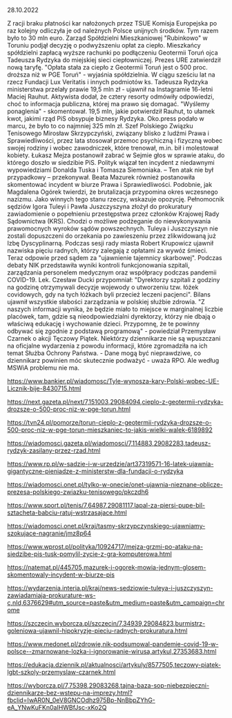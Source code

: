 28.10.2022

Z racji braku płatności kar nałożonych przez TSUE Komisja Europejska po raz kolejny odliczyła je od należnych Polsce unijnych środków. Tym razem było to 30 mln euro. Zarząd Spółdzielni Mieszkaniowej "Rubinkowo" w Toruniu podjął decyzję o podwyższeniu opłat za ciepło. Mieszkańcy spółdzielni zapłacą wyższe rachunki po podłączeniu Geotermii Toruń ojca Tadeusza Rydzyka do miejskiej sieci ciepłowniczej. Prezes URE zatwierdził nową taryfę. "Opłata stała za ciepło z Geotermii Toruń jest o 500 proc. droższa niż w PGE Toruń" - wyjaśnia spółdzielnia. W ciągu sześciu lat na rzecz Fundacji Lux Veritatis i innych podmiotów ks. Tadeusza Rydzyka ministerstwa przelały prawie 19,5 mln zł - ujawnił na Instagramie 16-letni Maciej Rauhut. Aktywista dodał, że cztery resorty odmówiły odpowiedzi, choć to informacja publiczna, której ma prawo się domagać. "Wyślemy ponaglenia" - skomentował. 19,5 mln, jakie potwierdził Rauhut, to ułamek kwot, jakimi rząd PiS obsypuje biznesy Rydzyka. Oko.press podało w marcu, że było to co najmniej 325 mln zł. Szef Polskiego Związku Tenisowego Mirosław Skrzypczyński, związany blisko z ludźmi Prawa i Sprawiedliwości, przez lata stosował przemoc psychiczną i fizyczną wobec swojej rodziny i wobec zawodniczek, które trenował, m.in. bił i molestował kobiety. Łukasz Mejza postanowił zabrać w Sejmie głos w sprawie ataku, do którego doszło w siedzibie PiS. Polityk wiązał ten incydent z niedawnymi wypowiedziami Donalda Tuska i Tomasza Siemoniaka. – Ten atak nie był przypadkowy – przekonywał. Beata Mazurek również postanowiła skomentować incydent w biurze Prawa i Sprawiedliwości. Podobnie, jak Magdalena Ogórek twierdzi, że brutalizacja przypomina okres wczesnego nazizmu. Jako winnych tego stanu rzeczy, wskazuje opozycję. Pełnomocnik sędziów Igora Tuleyi i Pawła Juszczyszyna złożył do prokuratury zawiadomienie o popełnieniu przestępstwa przez członków Krajowej Rady Sądownictwa (KRS). Chodzi o możliwe podżeganie do niewykonywania prawomocnych wyroków sądów powszechnych. Tuleya i Juszczyszyn nie zostali dopuszczeni do orzekania po zawieszeniu przez zlikwidowaną już Izbę Dyscyplinarną. Podczas sesji rady miasta Robert Krupowicz ujawnił nazwiska pięciu radnych, którzy zalegają z opłatami za wywóz śmieci. Teraz odpowie przed sądem za "ujawnienie tajemnicy skarbowej". Podczas debaty NIK przedstawiła wyniki kontroli funkcjonowania szpitali, zarządzania personelem medycznym oraz współpracy podczas pandemii COVID-19. Lek. Czesław Ducki przypomniał: "Dyrektorzy szpitali z godziny na godzinę otrzymywali decyzje wojewody o utworzeniu tzw. łóżek covidowych, gdy na tych łóżkach byli przecież leczeni pacjenci". Bilans ujawnił wszystkie słabości zarządzania w polskiej służbie zdrowia. "Z naszych informacji wynika, że będzie miało to miejsce w marginalnej liczbie placówek, tam, gdzie są nieodpowiedzialni dyrektorzy, którzy nie dbają o właściwą edukację i wychowanie dzieci. Przypomnę, że te powinny odbywać się zgodnie z podstawą programową" - powiedział Przemysław Czarnek o akcji Tęczowy Piątek. Niektórzy dziennikarze nie są wpuszczani na oficjalne wydarzenia z powodu informacji, które zgromadziła na ich temat Służba Ochrony Państwa. - Dane mogą być nieprawdziwe, co dziennikarz powinien móc skutecznie podważyć - uważa RPO. Ale według MSWiA problemu nie ma.

https://www.bankier.pl/wiadomosc/Tyle-wynosza-kary-Polski-wobec-UE-Licznik-bije-8430715.html

https://next.gazeta.pl/next/7,151003,29084094,cieplo-z-geotermii-rydzyka-drozsze-o-500-proc-niz-w-pge-torun.html

https://tvn24.pl/pomorze/torun-cieplo-z-geotermii-rydzyka-drozsze-o-500-proc-niz-w-pge-torun-mieszkaniec-to-jakis-wielki-walek-6189892

https://wiadomosci.gazeta.pl/wiadomosci/7,114883,29082283,tadeusz-rydzyk-zasilany-przez-rzad.html

https://www.rp.pl/w-sadzie-i-w-urzedzie/art37319571-16-latek-ujawnia-gigantyczne-pieniadze-z-ministerstw-dla-fundacji-o-rydzyka

https://wiadomosci.onet.pl/tylko-w-onecie/onet-ujawnia-nieznane-oblicze-prezesa-polskiego-zwiazku-tenisowego/pkczdh6

https://www.sport.pl/tenis/7,64987,29081117,lapal-za-piersi-pupe-bil-sztacheta-babciu-ratuj-wstrzasajace.html

https://wiadomosci.onet.pl/kraj/tasmy-skrzypczynskiego-ujawniamy-szokujace-nagranie/jmz8p64

https://www.wprost.pl/polityka/10924717/mejza-grzmi-po-ataku-na-siedzibe-pis-tusk-pomylil-zycie-z-gra-komputerowa.html

https://natemat.pl/445705,mazurek-i-ogorek-mowia-jednym-glosem-skomentowaly-incydent-w-biurze-pis

https://wydarzenia.interia.pl/kraj/news-sedziowie-tuleya-i-juszczyszyn-zawiadamiaja-prokurature-ws-c,nId,6376629#utm_source=paste&utm_medium=paste&utm_campaign=chrome

https://szczecin.wyborcza.pl/szczecin/7,34939,29084823,burmistrz-goleniowa-ujawnil-hipokryzje-pieciu-radnych-prokuratura.html

https://www.medonet.pl/zdrowie,nik-podsumowal-pandemie-covid-19-w-polsce--zmarnowane-lozka-i-ignorowanie-wirusa,artykul,27353683.html

https://edukacja.dziennik.pl/aktualnosci/artykuly/8577505,teczowy-piatek-lgbt-szkoly-przemyslaw-czarnek.html

https://wyborcza.pl/7,75398,29083268,tajna-baza-sop-niebezpieczni-dziennikarze-bez-wstepu-na-imprezy.html?fbclid=IwAR0N_0eV8GNCOdhz975Bp-NnBbpZYhG-eA_YNwKuFKn0aIHWBfJsc-xKo2Q